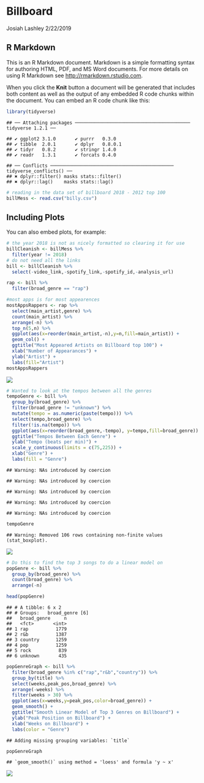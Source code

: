 Billboard
================
Josiah Lashley
2/22/2019

R Markdown
----------

This is an R Markdown document. Markdown is a simple formatting syntax for authoring HTML, PDF, and MS Word documents. For more details on using R Markdown see <http://rmarkdown.rstudio.com>.

When you click the **Knit** button a document will be generated that includes both content as well as the output of any embedded R code chunks within the document. You can embed an R code chunk like this:

``` r
library(tidyverse)
```

    ## ── Attaching packages ────────────────────────────────────────── tidyverse 1.2.1 ──

    ## ✔ ggplot2 3.1.0       ✔ purrr   0.3.0  
    ## ✔ tibble  2.0.1       ✔ dplyr   0.8.0.1
    ## ✔ tidyr   0.8.2       ✔ stringr 1.4.0  
    ## ✔ readr   1.3.1       ✔ forcats 0.4.0

    ## ── Conflicts ───────────────────────────────────────────── tidyverse_conflicts() ──
    ## ✖ dplyr::filter() masks stats::filter()
    ## ✖ dplyr::lag()    masks stats::lag()

``` r
# reading in the data set of billboard 2018 - 2012 top 100 
billMess <- read.csv("billy.csv")
```

Including Plots
---------------

You can also embed plots, for example:

``` r
# the year 2018 is not as nicely formatted so clearing it for use
billCleanish <- billMess %>%
  filter(year != 2018)
# do not need all the links
bill <- billCleanish %>%
  select(-video_link,-spotify_link,-spotify_id,-analysis_url)

rap <- bill %>%
  filter(broad_genre == "rap")
```

``` r
#most apps is for most appearences
mostAppsRappers <- rap %>%
  select(main_artist,genre) %>%
  count(main_artist) %>%
  arrange(-n) %>%
  top_n(5,n) %>%
  ggplot(aes(x=reorder(main_artist,-n),y=n,fill=main_artist)) + 
  geom_col() +
  ggtitle("Most Appeared Artists on Billboard top 100") +
  xlab("Number of Appearances") +
  ylab("Artist") +
  labs(fill="Artist")
mostAppsRappers
```

![](Billboard_files/figure-markdown_github/unnamed-chunk-3-1.png)

``` r
# Wanted to look at the tempos between all the genres 
tempoGenre <- bill %>%
  group_by(broad_genre) %>%
  filter(broad_genre != "unknown") %>%
  mutate(tempo = as.numeric(paste(tempo))) %>%
  select(tempo,broad_genre) %>%
  filter(!is.na(tempo)) %>%
  ggplot(aes(x=reorder(broad_genre,-tempo), y=tempo,fill=broad_genre)) + geom_boxplot() +
  ggtitle("Tempos Between Each Genre") +
  ylab("Tempo (beats per min)") +
  scale_y_continuous(limits = c(75,225)) +
  xlab("Genre") +
  labs(fill = "Genre")
```

    ## Warning: NAs introduced by coercion

    ## Warning: NAs introduced by coercion

    ## Warning: NAs introduced by coercion

    ## Warning: NAs introduced by coercion

    ## Warning: NAs introduced by coercion

``` r
tempoGenre
```

    ## Warning: Removed 106 rows containing non-finite values (stat_boxplot).

![](Billboard_files/figure-markdown_github/unnamed-chunk-4-1.png)

``` r
# Do this to find the top 3 songs to do a linear model on 
popGenre <- bill %>%
  group_by(broad_genre) %>%
  count(broad_genre) %>%
  arrange(-n)

head(popGenre)
```

    ## # A tibble: 6 x 2
    ## # Groups:   broad_genre [6]
    ##   broad_genre     n
    ##   <fct>       <int>
    ## 1 rap          1779
    ## 2 r&b          1387
    ## 3 country      1259
    ## 4 pop          1259
    ## 5 rock          839
    ## 6 unknown       435

``` r
popGenreGraph <- bill %>%
  filter(broad_genre %in% c("rap","r&b","country")) %>%
  group_by(title) %>%
  select(weeks,peak_pos,broad_genre) %>%
  arrange(-weeks) %>%
  filter(weeks > 30) %>%
  ggplot(aes(x=weeks,y=peak_pos,color=broad_genre)) + 
  geom_smooth() +
  ggtitle("Smooth Linear Model of Top 3 Genres on Billboard") +
  ylab("Peak Position on Billboard") +
  xlab("Weeks on Billboard") +
  labs(color = "Genre")
```

    ## Adding missing grouping variables: `title`

``` r
popGenreGraph
```

    ## `geom_smooth()` using method = 'loess' and formula 'y ~ x'

![](Billboard_files/figure-markdown_github/unnamed-chunk-5-1.png)
